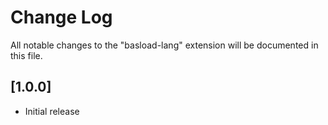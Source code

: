 # Change Log

All notable changes to the "basload-lang" extension will be documented in this file.

## [1.0.0]

- Initial release